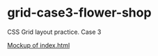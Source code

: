 # grid-case3-flower-shop
CSS Grid layout practice. Case 3

[Mockup of index.html](https://www.figma.com/file/4nKff7H6lfHp0hQiRgJaqK/FloralBoutique?node-id=0%3A1&t=1gB7zdQGf04vyHK0-0)
